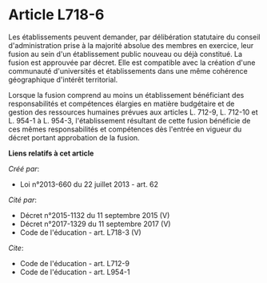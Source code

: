 # Article L718-6

Les établissements peuvent demander, par délibération statutaire du conseil d'administration prise à la majorité absolue des
membres en exercice, leur fusion au sein d'un établissement public nouveau ou déjà constitué. La fusion est approuvée par
décret. Elle est compatible avec la création d'une communauté d'universités et établissements dans une même cohérence
géographique d'intérêt territorial. 

Lorsque la fusion comprend au moins un établissement bénéficiant des responsabilités et compétences élargies en matière
budgétaire et de gestion des ressources humaines prévues aux articles L. 712-9, L. 712-10 et L. 954-1 à L. 954-3,
l'établissement résultant de cette fusion bénéficie de ces mêmes responsabilités et compétences dès l'entrée en vigueur du
décret portant approbation de la fusion.

**Liens relatifs à cet article**

_Créé par_:

  - Loi n°2013-660 du 22 juillet 2013 - art. 62

_Cité par_:

  - Décret n°2015-1132 du 11 septembre 2015 (V)
  - Décret n°2017-1329 du 11 septembre 2017 (V)
  - Code de l'éducation - art. L718-3 (V)

_Cite_:

  - Code de l'éducation - art. L712-9
  - Code de l'éducation - art. L954-1
